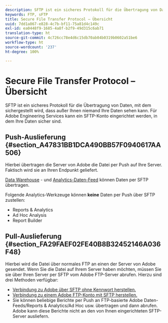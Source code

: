 ```yaml
---
description: SFTP ist ein sicheres Protokoll für die Übertragung von Daten, mit dem sichergestellt wird, dass außer Ihnen niemand Ihre Daten sehen kann. Für Adobe Engineering Services kann ein SFTP-Konto eingerichtet werden, in dem Ihre Daten sicher sind.
keywords: FTP, sFTP
title: Secure File Transfer Protocol – Übersicht
uuid: 7dd1a867-e828-4c7b-bf11-75a81d4c149c
exl-id: ea0448f9-1685-4a8f-b2f9-49d315c6ab71
translation-type: ht
source-git-commit: 4c726cc78e4d6c15db70ab04b0319b0602a51be6
workflow-type: ht
source-wordcount: '237'
ht-degree: 100%

---
```


# Secure File Transfer Protocol – Übersicht

SFTP ist ein sicheres Protokoll für die Übertragung von Daten, mit dem sichergestellt wird, dass außer Ihnen niemand Ihre Daten sehen kann. Für Adobe Engineering Services kann ein SFTP-Konto eingerichtet werden, in dem Ihre Daten sicher sind.

## Push-Auslieferung {#section_A47831BB1DCA490BB57F0940617AA506}

Hierbei übertragen die Server von Adobe die Datei per Push auf Ihre Server. Faktisch wird sie an Ihren Endpunkt geliefert.

[Data Warehouse](/help/export/ftp-and-sftp/c-sftp/ftp-sftp-dw.md) - und [Analytics-Daten-Feed](https://docs.adobe.com/content/help/de-DE/analytics/export/analytics-data-feed/data-feed-overview.html) können Daten per SFTP übertragen.

Folgende Analytics-Werkzeuge können **keine** Daten per Push über SFTP zustellen:

* Reports &amp; Analytics
* Ad Hoc Analysis
* Report Builder

## Pull-Auslieferung {#section_FA29FAEF02FE40B8B32452146A036F48}

Hierbei wird die Datei über normales FTP an einen der Server von Adobe gesendet. Wenn Sie die Datei auf Ihrem Server haben möchten, müssen Sie sie über Ihren Server per SFTP vom Adobe FTP-Server abrufen. Hierzu sind drei Methoden verfügbar:

* [Verbindung zu Adobe über SFTP ohne Kennwort herstellen.](/help/export/ftp-and-sftp/c-sftp/ftp-sftp-cert-auth.md)
* [Verbindung zu einem Adobe FTP-Konto mit SFTP herstellen.](/help/export/ftp-and-sftp/c-sftp/ftp-sftp-connect.md)
* Sie können beliebige Berichte per Push an FTP-basierte Adobe Daten-Feeds/Reports &amp; Analytics/Ad Hoc usw. übertragen und dann abrufen. Adobe kann diese Berichte nicht an den von Ihnen eingerichteten SFTP-Server ausliefern.
